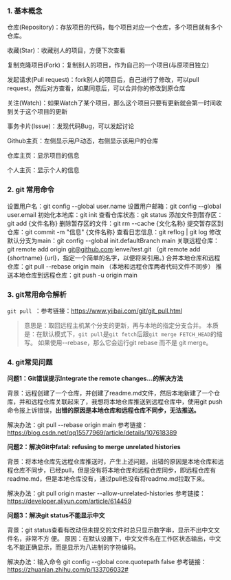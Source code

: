 ### 1. 基本概念

仓库(Repository)：存放项目的代码，每个项目对应一个仓库，多个项目就有多个仓库。

收藏(Star)：收藏别人的项目，方便下次查看

复制克隆项目(Fork)：复制别人的项目，作为自己的一个项目(与原项目独立)

发起请求(Pull request)：fork别人的项目后，自己进行了修改，可以pull request，然后对方查看，如果同意后，可以合并你的修改到原仓库

关注(Watch)：如果Watch了某个项目，那么这个项目只要有更新就会第一时间收到关于这个项目的更新

事务卡片(Issue)：发现代码Bug，可以发起讨论

Github主页：左侧显示用户动态，右侧显示该用户的仓库

仓库主页：显示项目的信息

个人主页：显示个人的信息

### 2. git 常用命令

设置用户名：git config --global user.name 
设置用户邮箱：git config --global user.email 
初始化本地库：git init
查看仓库状态：git status
添加文件到暂存区：git add {文件名称}
删除暂存区的文件：git rm --cache {文化名称}
提交暂存区到仓库：git commit -m "信息" {文件名称}
查看日志信息：git reflog | git log
修改默认分支为main：git config --global init.defaultBranch main
关联远程仓库：git remote add origin git@github.com:lenve/test.git  （git remote add {shortname} {url}，指定一个简单的名字，以便将来引用。)
合并本地仓库和远程仓库：git pull --rebase origin main （本地和远程仓库两者代码文件不同步）
推送本地仓库到远程仓库：git push -u origin main

### 3. git常用命令解析

`git pull `：参考链接：https://www.yiibai.com/git/git_pull.html
> 意思是：取回远程主机某个分支的更新，再与本地的指定分支合并。
> 本质是：在默认模式下，`git pull`是`git fetch`后跟`git merge FETCH_HEAD`的缩写。
> 如果使用--rebase，那么它会运行git rebase 而不是 git merge。
   
   


### 4. git常见问题

**问题1：Git错误提示Integrate the remote changes...的解决方法**

背景：远程创建了一个仓库，并创建了readme.md文件，然后本地新建了一个仓库，并和远程仓库关联起来了，我想将本地仓库推送到远程仓库中，使用git push命令报上诉错误，**出错的原因是本地仓库和远程仓库不同步，无法推送。**

解决办法：git pull --rebase origin main
参考链接：https://blog.csdn.net/qq15577969/article/details/107618389

**问题2：解决Git中fatal: refusing to merge unrelated histories**

背景：将本地仓库先远程仓库推送时，产生上述问题，出错的原因是本地仓库和远程仓库不同步，已经pull，但是没有将本地仓库和远程仓库同步，即远程仓库有readme.md，但是本地仓库没有，通过pull也没有将readme.md拉取下来。

解决办法：git pull origin master --allow-unrelated-histories
参考链接：https://developer.aliyun.com/article/614459

**问题3：解决git status不能显示中文**

背景：git status查看有改动但未提交的文件时总只显示数字串，显示不出中文文件名，非常不方
便。
原因：在默认设置下，中文文件名在工作区状态输出，中文名不能正确显示，而是显示为八进制的字符编码。

解决办法：输入命令 git config --global core.quotepath false
参考链接：https://zhuanlan.zhihu.com/p/133706032#






